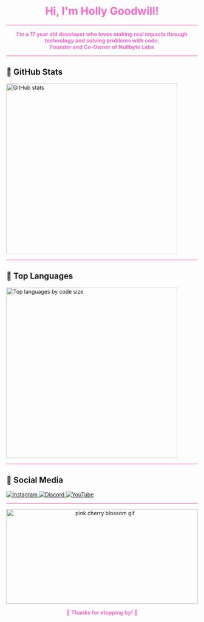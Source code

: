 <h1 align="center" style="color: #ff66cc;">Hi, I'm Holly Goodwill! </h1>

<hr style="border: none; height: 2px; background: #ff99cc;" />

<div align="center">
  <strong style="color: #ff66cc;">I’m a 17 year old developer who loves making real impacts through technology and solving problems with code.</strong>
</div>



<div align="center">
<strong style="color: #ff66cc;">Founder and Co-Owner of Nullbyte Labs</strong>
</div>
<hr style="border: none; height: 2px; background: #ff99cc;" />

## 🌸  GitHub Stats

<p align="left">
  <img src="https://github-readme-stats.vercel.app/api?username=HoGoodDev&show_icons=true&theme=pink&title_color=ff66cc&icon_color=ff66cc&text_color=ff99cc&bg_color=fff0f6&cache_seconds=30" alt="GitHub stats" width="450" />
</p>

<hr style="border: none; height: 2px; background: #ff99cc;" />

## 🌸 Top Languages

<p align="left">
  <img src="https://github-readme-stats.vercel.app/api/top-langs/?username=HoGoodDev&langs_count=10&layout=compact&theme=pink&title_color=ff66cc&icon_color=ff66cc&text_color=ff99cc&bg_color=fff0f6&cache_seconds=30" alt="Top languages by code size" width="450" />
</p>

<hr style="border: none; height: 2px; background: #ff99cc;" />

## 🌸 Social Media

<p align="left">
  <a href="https://www.instagram.com/goodwillholly__/" target="_blank">
    <img src="https://img.shields.io/badge/Instagram-%23E4405F.svg?&style=for-the-badge&logo=instagram&logoColor=white&color=ff66cc" alt="Instagram" />
  </a>
  <a href="https://discordapp.com/users/holliejolli_" target="_blank">
    <img src="https://img.shields.io/badge/Discord-%237289DA.svg?&style=for-the-badge&logo=discord&logoColor=white&color=ff66cc" alt="Discord" />
  </a>
  <a href="https://www.youtube.com/@HollieJolli" target="_blank">
    <img src="https://img.shields.io/badge/YouTube-%23FF0000.svg?&style=for-the-badge&logo=youtube&logoColor=white&color=ff66cc" alt="YouTube" />
  </a>
</p>

<hr style="border: none; height: 2px; background: #ff99cc;" />

<p align="center">
  <img src="https://media1.giphy.com/media/v1.Y2lkPTc5MGI3NjExdTRlNTN5anRrczVnOHpyc2ZjZmh1eGk1ZWcyMG5oMDRiMm0zbGw1dCZlcD12MV9pbnRlcm5hbF9naWZfYnlfaWQmY3Q9Zw/mQan4KV9MNoJy/giphy.gif" alt="pink cherry blossom gif" width="100%" style="max-height: 250px; object-fit: cover;" />
</p>

<p align="center" style="color: #ff66cc; font-weight: bold;">
   🌸 Thanks for stopping by! 🌸
</p>
